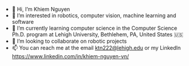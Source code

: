 - 👋 Hi, I’m Khiem Nguyen
- 👀 I’m interested in robotics, computer vision, machine learning and software
- 🌱 I’m currently learning computer science in the Computer Science Ph.D. program at Lehigh University, Bethlehem, PA, United States 🇺🇸
- 💞️ I’m looking to collaborate on robotic projects
- 📫 You can reach me at the email ktn222@lehigh.edu or my LinkedIn https://www.linkedin.com/in/khiem-nguyen-vn/

<!---
ngkhiem97/ngkhiem97 is a ✨ special ✨ repository because its `README.md` (this file) appears on your GitHub profile.
You can click the Preview link to take a look at your changes.
--->
